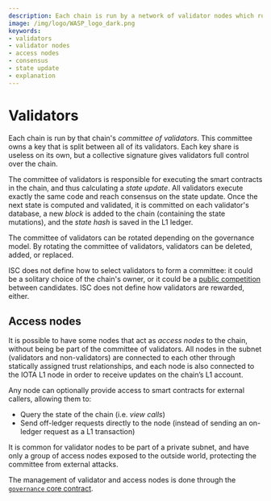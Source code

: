 ```yaml
---
description: Each chain is run by a network of validator nodes which run a consensus on the chain state update.
image: /img/logo/WASP_logo_dark.png
keywords:
- validators
- validator nodes
- access nodes
- consensus
- state update
- explanation
---
```

# Validators

Each chain is run by that chain's *committee of validators*. This committee owns a key that is split between all of its validators. Each key share is useless on its own, but a collective signature gives validators full control over the chain.

The committee of validators is responsible for executing the smart contracts in the chain, and thus calculating a _state update_.
All validators execute exactly the same code and reach consensus on the state update.
Once the next state is computed and validated, it is committed on each validator's database, a new _block_ is added to the chain (containing the state mutations), and the _state hash_ is saved in the L1 ledger.

The committee of validators can be rotated depending on the governance model.
By rotating the committee of validators, validators can be deleted, added, or replaced.

ISC does not define how to select validators to form a committee: it could be a solitary choice of the chain's owner, or it could be a [public competition](https://wiki.assembly.sc/learn/introduction/) between candidates.
ISC does not define how validators are rewarded, either.

## Access nodes

It is possible to have some nodes that act as _access nodes_ to the chain, without being be part of the committee of validators.
All nodes in the subnet (validators and non-validators) are connected to each other through statically assigned trust relationships, and each node is also connected to the IOTA L1 node in order to receive updates on the chain’s L1 account.

Any node can optionally provide access to smart contracts for external callers, allowing them to:
* Query the state of the chain (i.e. _view calls_)
* Send off-ledger requests directly to the node (instead of sending an on-ledger request as a L1 transaction)

It is common for validator nodes to be part of a private subnet, and have only a group of access nodes exposed to the outside world, protecting the committee from external attacks.

The management of validator and access nodes is done through the [`governance` core contract](./core_contracts/governance).
